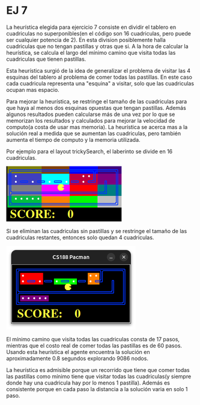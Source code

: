 # EJ 7

La heurística elegida para ejercicio 7 consiste en dividir el tablero en cuadriculas no superponibles(en el código son 16 cuadriculas, pero puede ser cualquier potencia de 2). En esta division posiblemente halla cuadriculas que no tengan pastillas y otras que si. A la hora de calcular la heurística, se calcula el largo del mínimo camino que visita todas las cuadriculas que tienen pastillas.

Esta heurística surgió de la idea de generalizar el problema de visitar las 4 esquinas del tablero al problema de comer todas las pastillas. En este caso cada cuadricula representa una "esquina" a visitar, solo que las cuadriculas ocupan mas espacio.

Para mejorar la heurística, se restringe el tamaño de las cuadriculas para que haya al menos dos esquinas opuestas que tengan pastillas. Además algunos resultados pueden calcularse más de una vez por lo que se memorizan los resultados y calculados para mejorar la velocidad de computo(a costa de usar mas memoria). La heurística se acerca mas a la solución real a medida que se aumentan las cuadriculas, pero también aumenta el tiempo de computo y la memoria utilizada.

Por ejemplo para el layout trickySearch, el laberinto se divide en 16 cuadriculas.

![alt text](<Captura desde 2025-04-09 20-07-23.png>)

Si se eliminan las cuadriculas sin pastillas y se restringe el tamaño de las cuadriculas restantes, entonces solo quedan 4 cuadriculas.

![alt text](image.png)

El mínimo camino que visita todas las cuadriculas consta de 17 pasos, mientras
que el costo real de comer todas las pastillas es de 60 pasos. Usando esta
heurística el agente encuentra la solución en aproximadamente 0.8 segundos
explorando 9086 nodos.

La heurística es admisible porque un recorrido que tiene que comer todas las
pastillas como mínimo tiene que visitar todas las cuadriculas(y siempre donde
hay una cuadricula hay por lo menos 1 pastilla). Además es consistente porque en cada paso la distancia a la solución varia en solo 1 paso.